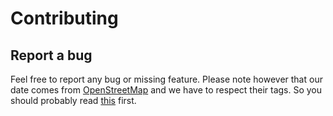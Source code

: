 # Contributing

## Report a bug

Feel free to report any bug or missing feature.
Please note however that our date comes from [OpenStreetMap](https://www.openstreetmap.org/) and we have to respect their tags.
So you should probably read [this](https://wiki.openstreetmap.org/wiki/Key:diet) first.
